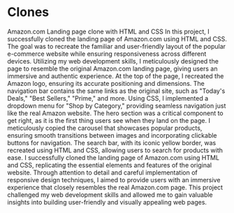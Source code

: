 # Clones
Amazon.com Landing page clone with HTML and CSS
In this project, I successfully cloned the landing page of Amazon.com using HTML and CSS. The goal was to recreate the familiar and user-friendly layout of the popular e-commerce website while ensuring responsiveness across different devices. Utilizing my web development skills, I meticulously designed the page to resemble the original Amazon.com landing page, giving users an immersive and authentic experience.
At the top of the page, I recreated the Amazon logo, ensuring its accurate positioning and dimensions. The navigation bar contains the same links as the original site, such as "Today's Deals," "Best Sellers," "Prime," and more. Using CSS, I implemented a dropdown menu for "Shop by Category," providing seamless navigation just like the real Amazon website.
The hero section was a critical component to get right, as it is the first thing users see when they land on the page. I meticulously copied the carousel that showcases popular products, ensuring smooth transitions between images and incorporating clickable buttons for navigation. The search bar, with its iconic yellow border, was recreated using HTML and CSS, allowing users to search for products with ease.
 I successfully cloned the landing page of Amazon.com using HTML and CSS, replicating the essential elements and features of the original website. Through attention to detail and careful implementation of responsive design techniques, I aimed to provide users with an immersive experience that closely resembles the real Amazon.com page. This project challenged my web development skills and allowed me to gain valuable insights into building user-friendly and visually appealing web pages.
